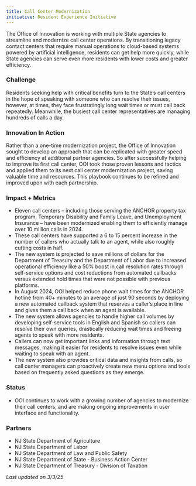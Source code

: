 ```yaml
---
title: Call Center Modernization
initiative: Resident Experience Initiative
---
```


The Office of Innovation is working with multiple State agencies to streamline and modernize call center operations. By transitioning legacy contact centers that require manual operations to cloud-based systems powered by artificial intelligence, residents can get help more quickly, while State agencies can serve even more residents with lower costs and greater efficiency. 

### Challenge

Residents seeking help with critical benefits turn to the State’s call centers in the hope of speaking with someone who can resolve their issues, however, at times, they face frustratingly long wait times or must call back repeatedly. Meanwhile, the busiest call center representatives are managing hundreds of calls a day. 

### Innovation In Action

Rather than a one-time modernization project, the Office of Innovation sought to develop an approach that can be replicated with greater speed and efficiency at additional partner agencies. So after successfully helping to improve its first call center, OOI took those proven lessons and tactics and applied them to its next call center modernization project, saving valuable time and resources. This playbook continues to be refined and improved upon with each partnership. 

### Impact \+ Metrics

* Eleven call centers – including those serving the ANCHOR property tax program, Temporary Disability and Family Leave, and Unemployment Insurance – have been modernized enabling them to efficiently manage over 10 million calls in 2024\.   
* These call centers have supported a 6 to 15 percent increase in the number of callers who actually talk to an agent, while also roughly cutting costs in half.  
* The new system is projected to save millions of dollars for the Department of Treasury and the Department of Labor due to increased operational efficiency like a 50% boost in call resolution rates through self-service options and cost reductions from automated callbacks versus extended hold times that were not possible with previous platforms.   
* In August 2024, OOI helped reduce phone wait times for the ANCHOR hotline from 40+ minutes to an average of just 90 seconds by deploying a new automated callback system that reserves a caller’s place in line and gives them a call back when an agent is available.   
* The new system allows agencies to handle higher call volumes by developing self-service tools in English and Spanish so callers can resolve their own queries, drastically reducing wait times and freeing agents to speak with more residents.   
* Callers can now get important links and information through text messages, making it easier for residents to resolve issues even while waiting to speak with an agent.  
* The new system also provides critical data and insights from calls, so call center managers can proactively create new menu options and tools based on frequently asked questions as they emerge. 

### Status

* OOI continues to work with a growing number of agencies to modernize their call centers, and are making ongoing improvements in user interface and functionality. 

### Partners

* NJ State Department of Agriculture  
* NJ State Department of Labor  
* NJ State Department of Law and Public Safety  
* NJ State Department of State \- Business Action Center  
* NJ State Department of Treasury \- Division of Taxation

*Last updated on 3/3/25*
